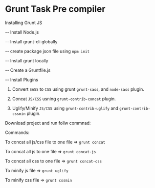 # Grunt Task Pre compiler

Installing Grunt JS


-- Install Node.js

-- Install grunt-cli globally

-- create package json file using `npm init`

-- Install grunt locally

-- Create a Gruntfile.js

-- Install Plugins


1. Convert `SASS` to `CSS` using grunt `grunt-sass`, and `node-sass` plugin.

2. Concat `JS/CSS` usning `grunt-contrib-concat` plugin.

3. Uglify/Minify `JS/CSS` using `grunt-contrib-uglify` and `grunt-contrib-cssmin` plugin.


Download project and run follw commnad:

Commands:

To concat all js/css file to one file => `grunt concat`

To  concat all js to one file => `grunt concat-js`

To concat all css to one file => `grunt concat-css`

To minify js file => `grunt uglify` 

To minify css file => `grunt cssmin`
	
	

